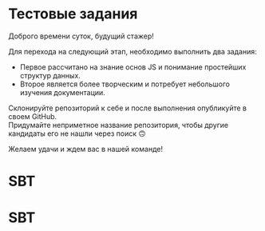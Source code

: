 # Тестовые задания

Доброго времени суток, будущий стажер!  

Для перехода на следующий этап, необходимо выполнить два задания:

* Первое рассчитано на знание основ JS и понимание простейших структур данных.  
* Второе является более творческим и потребует небольшого изучения документации.  

Склонируйте репозиторий к себе и после выполнения опубликуйте в своем GitHub.  
Придумайте неприметное название репозитория, чтобы другие кандидаты его не нашли через поиск 🙃

Желаем удачи и ждем вас в нашей команде!  
# SBT
# SBT
